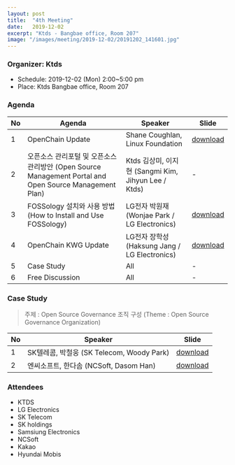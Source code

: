 ```yaml
---
layout: post
title:  "4th Meeting"
date:   2019-12-02
excerpt: "Ktds - Bangbae office, Room 207"
image: "/images/meeting/2019-12-02/20191202_141601.jpg"
---
```


<h3>Organizer: Ktds</h3>
<ul>
<li>Schedule: 2019-12-02 (Mon) 2:00~5:00 pm</li>
    <li>Place: Ktds Bangbae office, Room 207</li>
</ul>

<h3>Agenda</h3>
<div class="table-wrapper">
    <table>
        <thead>
            <tr>
                <th>No</th>
                <th>Agenda</th>
                <th>Speaker</th>
                <th>Slide</th>
            </tr>
        </thead>
        <tbody>
            <tr>
                <td>1</td>
                <td>OpenChain Update</td>
                <td>Shane Coughlan, Linux Foundation</td>
                <td><a href="{{ "/assets/pdf/2019-12-02/a_brief_introduction_to_openchain.pdf"  | absolute_url }}" download>download</a></td>
            </tr>
            <tr>
                <td>2</td>
                <td>오픈소스 관리포털 및 오픈소스 관리방안 (Open Source Management Portal and Open Source Management Plan)</td>
                <td>Ktds 김상미, 이지현 (Sangmi Kim, Jihyun Lee / Ktds)</td>
                <td>-</td>
            </tr>
            <tr>
                <td>3</td>
                <td>FOSSology 설치와 사용 방법 (How to Install and Use FOSSology)</td>
                <td>LG전자 박원재 (Wonjae Park / LG Electronics)</td>
                <td><a href="{{ "/assets/pdf/2019-12-02/fossology_introduction_openchain_kwg.pdf"  | absolute_url }}" download>download</a></td>
            </tr>
            <tr>
                <td>4</td>
                <td>OpenChain KWG Update</td>
                <td>LG전자 장학성 (Haksung Jang / LG Electronics)</td>
                <td>
                <a href="{{ "/assets/pdf/2019-12-02/openchain_kwg_update_2019-12-02.pdf"  | absolute_url }}" download>download</a></td>
            </tr>
            <tr>
                <td>5</td>
                <td>Case Study </td>
                <td>All</td>
                <td>-</td>
            </tr>
            <tr>
                <td>6</td>
                <td>Free Discussion    </td>
                <td>All</td>
                <td>-</td>
            </tr>
        </tbody>
    </table>    
</div>
<h3>Case Study</h3>
<blockquote>주제 : Open Source Governance 조직 구성 (Theme : Open Source Governance Organization)</blockquote>
<div class="table-wrapper">
    <table>
        <thead>
            <tr>
                <th>No</th>
                <th>Speaker</th>
                <th>Slide</th>
            </tr>
        </thead>
        <tbody>
            <tr>
                <td>1</td>
                <td>SK텔레콤, 박철웅 (SK Telecom, Woody Park)</td>
                <td><a href="{{ "/assets/pdf/2019-12-02/openchainkwg_organization_skt_20191202.pdf"  | absolute_url }}" download>download</a></td>
            </tr>
            <tr>
                <td>2</td>
                <td>엔씨소프트, 한다솜 (NCSoft, Dasom Han)</td>
                <td><a href="{{ "/assets/pdf/2019-12-02/openchain_kwg_case_study_ncsoft_2019-12-02.pdf"  | absolute_url }}"  download>download</a></td>
            </tr>
        </tbody>
    </table>    
</div>
<h3>Attendees</h3>
<ul>
    <li>KTDS</li>
    <li>LG Electronics</li>
    <li>SK Telecom</li>
    <li>SK holdings</li>
    <li>Samsiung Electronics</li>
    <li>NCSoft</li>
    <li>Kakao</li>
    <li>Hyundai Mobis</li>
</ul>

<div class="box alt">
    <div class="row 50% uniform"> 
        <div class="6u"><span class="image fit"><img src="{{ "/images/meeting/2019-12-02/20191202_164705.jpg" | absolute_url }}" alt="" /></span></div> 
        <div class="6u"><span class="image fit"><img src="{{ "/images/meeting/2019-12-02/20191202_145534.jpg" | absolute_url }}" alt="" /></span></div> 
        <div class="4u"><span class="image fit"><img src="{{ "/images/meeting/2019-12-02/20191202_141601.jpg" | absolute_url }}" alt="" /></span></div> 
        <div class="4u"><span class="image fit"><img src="{{ "/images/meeting/2019-12-02/20191202_154218.jpg" | absolute_url }}" alt="" /></span></div> 
        <div class="4u"><span class="image fit"><img src="{{ "/images/meeting/2019-12-02/20191202_164627.jpg" | absolute_url }}" alt="" /></span></div> 
        <div class="4u"><span class="image fit"><img src="{{ "/images/meeting/2019-12-02/20191202_141612.jpg" | absolute_url }}" alt="" /></span></div> 
        <div class="4u"><span class="image fit"><img src="{{ "/images/meeting/2019-12-02/20191202_151459.jpg" | absolute_url }}" alt="" /></span></div> 
        <div class="4u"><span class="image fit"><img src="{{ "/images/meeting/2019-12-02/20191202_154240.jpg" | absolute_url }}" alt="" /></span></div> 
        <div class="4u"><span class="image fit"><img src="{{ "/images/meeting/2019-12-02/20191202_144244.jpg" | absolute_url }}" alt="" /></span></div> 
        <div class="4u"><span class="image fit"><img src="{{ "/images/meeting/2019-12-02/20191202_154127.jpg" | absolute_url }}" alt="" /></span></div> 
        <div class="4u"><span class="image fit"><img src="{{ "/images/meeting/2019-12-02/20191202_154407.jpg" | absolute_url }}" alt="" /></span></div> 
    </div>
</div>
